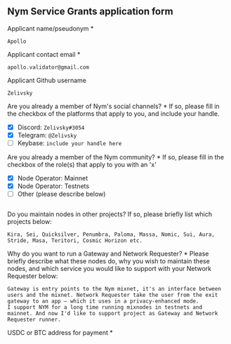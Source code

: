 Nym Service Grants application form 
------------------------------------

Applicant name/pseudonym *
```
Apollo
```

Applicant contact email *
```
apollo.validator@gmail.com
```

Applicant Github username
```
Zelivsky
```

Are you already a member of Nym's social channels? * 
If so, please fill in the checkbox of the platforms that apply to you, and include your handle. 
- [x] Discord: `Zelivsky#3054`
- [x] Telegram: `@Zelivsky`
- [ ] Keybase: `include your handle here`

Are you already a member of the Nym community? * 
If so, please fill in the checkbox of the role(s) that apply to you with an 'x' 
- [x] Node Operator: Mainnet 
- [x] Node Operator: Testnets
- [ ] Other (please describe below)
```
```

Do you maintain nodes in other projects? 
If so, please briefly list which projects below: 
```
Kira, Sei, Quicksilver, Penumbra, Paloma, Massa, Nomic, Sui, Aura, Stride, Masa, Teritori, Cosmic Horizon etc.
```

Why do you want to run a Gateway and Network Requester? * 
Please briefly describe what these nodes do, why you wish to maintain these nodes, and which service you would like to support with your Network Requester below: 
```
Gateway is entry points to the Nym mixnet, it's an interface between users and the mixnet. Network Requester take the user from the exit gateway to an app — which it uses in a privacy-enhanced mode. 
I support NYM for a long time running mixnodes in testnets and mainnet. And now I'd like to support project as Gateway and Network Requester runner. 
```

USDC or BTC address for payment * 
```
```
